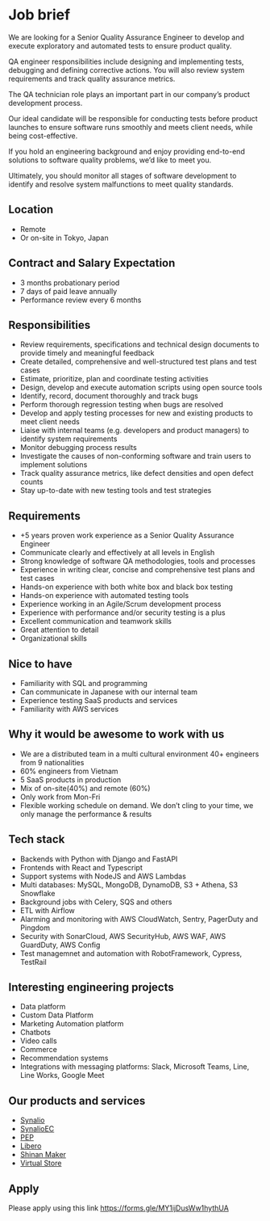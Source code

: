# Job brief

We are looking for a Senior Quality Assurance Engineer to develop and execute exploratory and automated tests to ensure product quality.

QA engineer responsibilities include designing and implementing tests, debugging and defining corrective actions.
You will also review system requirements and track quality assurance metrics.

The QA technician role plays an important part in our company’s product development process.

Our ideal candidate will be responsible for conducting tests before product launches to ensure software runs smoothly and meets client needs, while being cost-effective.

If you hold an engineering background and enjoy providing end-to-end solutions to software quality problems, we’d like to meet you.

Ultimately, you should monitor all stages of software development to identify and resolve system malfunctions to meet quality standards.

## Location

- Remote
- Or on-site in Tokyo, Japan

## Contract and Salary Expectation

- 3 months probationary period
- 7 days of paid leave annually 
- Performance review every 6 months

## Responsibilities

- Review requirements, specifications and technical design documents to provide timely and meaningful feedback
- Create detailed, comprehensive and well-structured test plans and test cases
- Estimate, prioritize, plan and coordinate testing activities
- Design, develop and execute automation scripts using open source tools
- Identify, record, document thoroughly and track bugs
- Perform thorough regression testing when bugs are resolved
- Develop and apply testing processes for new and existing products to meet client needs
- Liaise with internal teams (e.g. developers and product managers) to identify system requirements
- Monitor debugging process results
- Investigate the causes of non-conforming software and train users to implement solutions
- Track quality assurance metrics, like defect densities and open defect counts
- Stay up-to-date with new testing tools and test strategies

## Requirements

- +5 years proven work experience as a Senior Quality Assurance Engineer
- Communicate clearly and effectively at all levels in English
- Strong knowledge of software QA methodologies, tools and processes
- Experience in writing clear, concise and comprehensive test plans and test cases
- Hands-on experience with both white box and black box testing
- Hands-on experience with automated testing tools
- Experience working in an Agile/Scrum development process
- Experience with performance and/or security testing is a plus
- Excellent communication and teamwork skills
- Great attention to detail
- Organizational skills

## Nice to have

- Familiarity with SQL and programming
- Can communicate in Japanese with our internal team
- Experience testing SaaS products and services
- Familiarity with AWS services

## Why it would be awesome to work with us

- We are a distributed team in a multi cultural environment 40+ engineers from 9 nationalities
- 60% engineers from Vietnam
- 5 SaaS products in production
- Mix of on-site(40%) and remote (60%)
- Only work from Mon-Fri
- Flexible working schedule on demand. We don’t cling to your time, we only manage the performance & results 

## Tech stack

- Backends with Python with Django and FastAPI
- Frontends with React and Typescript
- Support systems with NodeJS and AWS Lambdas
- Multi databases: MySQL, MongoDB, DynamoDB, S3 + Athena, S3 Snowflake
- Background jobs with Celery, SQS and others
- ETL with Airflow
- Alarming and monitoring with AWS CloudWatch, Sentry, PagerDuty and Pingdom
- Security with SonarCloud, AWS SecurityHub, AWS WAF, AWS GuardDuty, AWS Config
- Test managemnet and automation with RobotFramework, Cypress, TestRail

## Interesting engineering projects

- Data platform
- Custom Data Platform
- Marketing Automation platform
- Chatbots
- Video calls
- Commerce
- Recommendation systems
- Integrations with messaging platforms: Slack, Microsoft Teams, Line, Line Works, Google Meet

## Our products and services

- [Synalio](https://synal.io/)
- [SynalioEC](https://synal.io/lp/ec/)
- [PEP](https://pep.work/)
- [Libero](https://libero-app.com/)
- [Shinan Maker](https://shindan-maker.com/)
- [Virtual Store](https://virtualstore.jp/)

## Apply

Please apply using this link
https://forms.gle/MY1ijDusWw1hythUA
